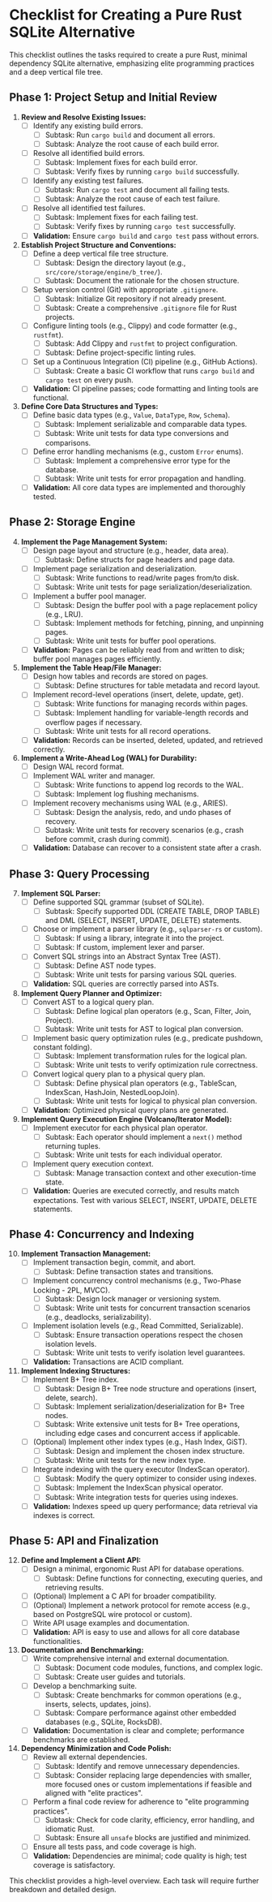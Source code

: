 # Checklist for Creating a Pure Rust SQLite Alternative

This checklist outlines the tasks required to create a pure Rust, minimal dependency SQLite alternative, emphasizing elite programming practices and a deep vertical file tree.

## Phase 1: Project Setup and Initial Review

1.  **Review and Resolve Existing Issues:**
    *   [ ] Identify any existing build errors.
        *   [ ] Subtask: Run `cargo build` and document all errors.
        *   [ ] Subtask: Analyze the root cause of each build error.
    *   [ ] Resolve all identified build errors.
        *   [ ] Subtask: Implement fixes for each build error.
        *   [ ] Subtask: Verify fixes by running `cargo build` successfully.
    *   [ ] Identify any existing test failures.
        *   [ ] Subtask: Run `cargo test` and document all failing tests.
        *   [ ] Subtask: Analyze the root cause of each test failure.
    *   [ ] Resolve all identified test failures.
        *   [ ] Subtask: Implement fixes for each failing test.
        *   [ ] Subtask: Verify fixes by running `cargo test` successfully.
    *   [ ] **Validation:** Ensure `cargo build` and `cargo test` pass without errors.

2.  **Establish Project Structure and Conventions:**
    *   [ ] Define a deep vertical file tree structure.
        *   [ ] Subtask: Design the directory layout (e.g., `src/core/storage/engine/b_tree/`).
        *   [ ] Subtask: Document the rationale for the chosen structure.
    *   [ ] Setup version control (Git) with appropriate `.gitignore`.
        *   [ ] Subtask: Initialize Git repository if not already present.
        *   [ ] Subtask: Create a comprehensive `.gitignore` file for Rust projects.
    *   [ ] Configure linting tools (e.g., Clippy) and code formatter (e.g., `rustfmt`).
        *   [ ] Subtask: Add Clippy and `rustfmt` to project configuration.
        *   [ ] Subtask: Define project-specific linting rules.
    *   [ ] Set up a Continuous Integration (CI) pipeline (e.g., GitHub Actions).
        *   [ ] Subtask: Create a basic CI workflow that runs `cargo build` and `cargo test` on every push.
    *   [ ] **Validation:** CI pipeline passes; code formatting and linting tools are functional.

3.  **Define Core Data Structures and Types:**
    *   [ ] Define basic data types (e.g., `Value`, `DataType`, `Row`, `Schema`).
        *   [ ] Subtask: Implement serializable and comparable data types.
        *   [ ] Subtask: Write unit tests for data type conversions and comparisons.
    *   [ ] Define error handling mechanisms (e.g., custom `Error` enums).
        *   [ ] Subtask: Implement a comprehensive error type for the database.
        *   [ ] Subtask: Write unit tests for error propagation and handling.
    *   [ ] **Validation:** All core data types are implemented and thoroughly tested.

## Phase 2: Storage Engine

4.  **Implement the Page Management System:**
    *   [ ] Design page layout and structure (e.g., header, data area).
        *   [ ] Subtask: Define structs for page headers and page data.
    *   [ ] Implement page serialization and deserialization.
        *   [ ] Subtask: Write functions to read/write pages from/to disk.
        *   [ ] Subtask: Write unit tests for page serialization/deserialization.
    *   [ ] Implement a buffer pool manager.
        *   [ ] Subtask: Design the buffer pool with a page replacement policy (e.g., LRU).
        *   [ ] Subtask: Implement methods for fetching, pinning, and unpinning pages.
        *   [ ] Subtask: Write unit tests for buffer pool operations.
    *   [ ] **Validation:** Pages can be reliably read from and written to disk; buffer pool manages pages efficiently.

5.  **Implement the Table Heap/File Manager:**
    *   [ ] Design how tables and records are stored on pages.
        *   [ ] Subtask: Define structures for table metadata and record layout.
    *   [ ] Implement record-level operations (insert, delete, update, get).
        *   [ ] Subtask: Write functions for managing records within pages.
        *   [ ] Subtask: Implement handling for variable-length records and overflow pages if necessary.
        *   [ ] Subtask: Write unit tests for all record operations.
    *   [ ] **Validation:** Records can be inserted, deleted, updated, and retrieved correctly.

6.  **Implement a Write-Ahead Log (WAL) for Durability:**
    *   [ ] Design WAL record format.
    *   [ ] Implement WAL writer and manager.
        *   [ ] Subtask: Write functions to append log records to the WAL.
        *   [ ] Subtask: Implement log flushing mechanisms.
    *   [ ] Implement recovery mechanisms using WAL (e.g., ARIES).
        *   [ ] Subtask: Design the analysis, redo, and undo phases of recovery.
        *   [ ] Subtask: Write unit tests for recovery scenarios (e.g., crash before commit, crash during commit).
    *   [ ] **Validation:** Database can recover to a consistent state after a crash.

## Phase 3: Query Processing

7.  **Implement SQL Parser:**
    *   [ ] Define supported SQL grammar (subset of SQLite).
        *   [ ] Subtask: Specify supported DDL (CREATE TABLE, DROP TABLE) and DML (SELECT, INSERT, UPDATE, DELETE) statements.
    *   [ ] Choose or implement a parser library (e.g., `sqlparser-rs` or custom).
        *   [ ] Subtask: If using a library, integrate it into the project.
        *   [ ] Subtask: If custom, implement lexer and parser.
    *   [ ] Convert SQL strings into an Abstract Syntax Tree (AST).
        *   [ ] Subtask: Define AST node types.
        *   [ ] Subtask: Write unit tests for parsing various SQL queries.
    *   [ ] **Validation:** SQL queries are correctly parsed into ASTs.

8.  **Implement Query Planner and Optimizer:**
    *   [ ] Convert AST to a logical query plan.
        *   [ ] Subtask: Define logical plan operators (e.g., Scan, Filter, Join, Project).
        *   [ ] Subtask: Write unit tests for AST to logical plan conversion.
    *   [ ] Implement basic query optimization rules (e.g., predicate pushdown, constant folding).
        *   [ ] Subtask: Implement transformation rules for the logical plan.
        *   [ ] Subtask: Write unit tests to verify optimization rule correctness.
    *   [ ] Convert logical query plan to a physical query plan.
        *   [ ] Subtask: Define physical plan operators (e.g., TableScan, IndexScan, HashJoin, NestedLoopJoin).
        *   [ ] Subtask: Write unit tests for logical to physical plan conversion.
    *   [ ] **Validation:** Optimized physical query plans are generated.

9.  **Implement Query Execution Engine (Volcano/Iterator Model):**
    *   [ ] Implement executor for each physical plan operator.
        *   [ ] Subtask: Each operator should implement a `next()` method returning tuples.
        *   [ ] Subtask: Write unit tests for each individual operator.
    *   [ ] Implement query execution context.
        *   [ ] Subtask: Manage transaction context and other execution-time state.
    *   [ ] **Validation:** Queries are executed correctly, and results match expectations. Test with various SELECT, INSERT, UPDATE, DELETE statements.

## Phase 4: Concurrency and Indexing

10. **Implement Transaction Management:**
    *   [ ] Implement transaction begin, commit, and abort.
        *   [ ] Subtask: Define transaction states and transitions.
    *   [ ] Implement concurrency control mechanisms (e.g., Two-Phase Locking - 2PL, MVCC).
        *   [ ] Subtask: Design lock manager or versioning system.
        *   [ ] Subtask: Write unit tests for concurrent transaction scenarios (e.g., deadlocks, serializability).
    *   [ ] Implement isolation levels (e.g., Read Committed, Serializable).
        *   [ ] Subtask: Ensure transaction operations respect the chosen isolation levels.
        *   [ ] Subtask: Write unit tests to verify isolation level guarantees.
    *   [ ] **Validation:** Transactions are ACID compliant.

11. **Implement Indexing Structures:**
    *   [ ] Implement B+ Tree index.
        *   [ ] Subtask: Design B+ Tree node structure and operations (insert, delete, search).
        *   [ ] Subtask: Implement serialization/deserialization for B+ Tree nodes.
        *   [ ] Subtask: Write extensive unit tests for B+ Tree operations, including edge cases and concurrent access if applicable.
    *   [ ] (Optional) Implement other index types (e.g., Hash Index, GiST).
        *   [ ] Subtask: Design and implement the chosen index structure.
        *   [ ] Subtask: Write unit tests for the new index type.
    *   [ ] Integrate indexing with the query executor (IndexScan operator).
        *   [ ] Subtask: Modify the query optimizer to consider using indexes.
        *   [ ] Subtask: Implement the IndexScan physical operator.
        *   [ ] Subtask: Write integration tests for queries using indexes.
    *   [ ] **Validation:** Indexes speed up query performance; data retrieval via indexes is correct.

## Phase 5: API and Finalization

12. **Define and Implement a Client API:**
    *   [ ] Design a minimal, ergonomic Rust API for database operations.
        *   [ ] Subtask: Define functions for connecting, executing queries, and retrieving results.
    *   [ ] (Optional) Implement a C API for broader compatibility.
    *   [ ] (Optional) Implement a network protocol for remote access (e.g., based on PostgreSQL wire protocol or custom).
    *   [ ] Write API usage examples and documentation.
    *   [ ] **Validation:** API is easy to use and allows for all core database functionalities.

13. **Documentation and Benchmarking:**
    *   [ ] Write comprehensive internal and external documentation.
        *   [ ] Subtask: Document code modules, functions, and complex logic.
        *   [ ] Subtask: Create user guides and tutorials.
    *   [ ] Develop a benchmarking suite.
        *   [ ] Subtask: Create benchmarks for common operations (e.g., inserts, selects, updates, joins).
        *   [ ] Subtask: Compare performance against other embedded databases (e.g., SQLite, RocksDB).
    *   [ ] **Validation:** Documentation is clear and complete; performance benchmarks are established.

14. **Dependency Minimization and Code Polish:**
    *   [ ] Review all external dependencies.
        *   [ ] Subtask: Identify and remove unnecessary dependencies.
        *   [ ] Subtask: Consider replacing large dependencies with smaller, more focused ones or custom implementations if feasible and aligned with "elite practices".
    *   [ ] Perform a final code review for adherence to "elite programming practices".
        *   [ ] Subtask: Check for code clarity, efficiency, error handling, and idiomatic Rust.
        *   [ ] Subtask: Ensure all `unsafe` blocks are justified and minimized.
    *   [ ] Ensure all tests pass, and code coverage is high.
    *   [ ] **Validation:** Dependencies are minimal; code quality is high; test coverage is satisfactory.

This checklist provides a high-level overview. Each task will require further breakdown and detailed design.
